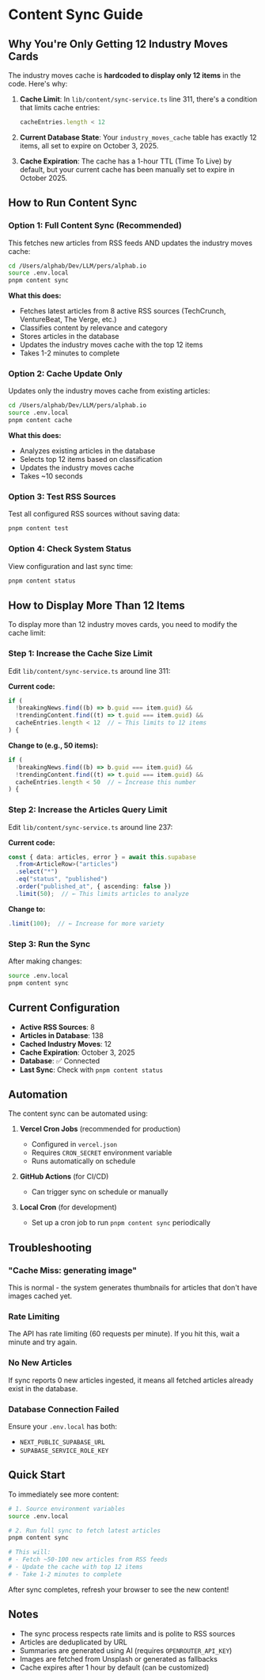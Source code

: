 # Content Sync Guide

## Why You're Only Getting 12 Industry Moves Cards

The industry moves cache is **hardcoded to display only 12 items** in the code. Here's why:

1. **Cache Limit**: In `lib/content/sync-service.ts` line 311, there's a condition that limits cache entries:
   ```typescript
   cacheEntries.length < 12
   ```

2. **Current Database State**: Your `industry_moves_cache` table has exactly 12 items, all set to expire on October 3, 2025.

3. **Cache Expiration**: The cache has a 1-hour TTL (Time To Live) by default, but your current cache has been manually set to expire in October 2025.

## How to Run Content Sync

### Option 1: Full Content Sync (Recommended)
This fetches new articles from RSS feeds AND updates the industry moves cache:

```bash
cd /Users/alphab/Dev/LLM/pers/alphab.io
source .env.local
pnpm content sync
```

**What this does:**
- Fetches latest articles from 8 active RSS sources (TechCrunch, VentureBeat, The Verge, etc.)
- Classifies content by relevance and category
- Stores articles in the database
- Updates the industry moves cache with the top 12 items
- Takes 1-2 minutes to complete

### Option 2: Cache Update Only
Updates only the industry moves cache from existing articles:

```bash
cd /Users/alphab/Dev/LLM/pers/alphab.io
source .env.local
pnpm content cache
```

**What this does:**
- Analyzes existing articles in the database
- Selects top 12 items based on classification
- Updates the industry moves cache
- Takes ~10 seconds

### Option 3: Test RSS Sources
Test all configured RSS sources without saving data:

```bash
pnpm content test
```

### Option 4: Check System Status
View configuration and last sync time:

```bash
pnpm content status
```

## How to Display More Than 12 Items

To display more than 12 industry moves cards, you need to modify the cache limit:

### Step 1: Increase the Cache Size Limit

Edit `lib/content/sync-service.ts` around line 311:

**Current code:**
```typescript
if (
  !breakingNews.find((b) => b.guid === item.guid) &&
  !trendingContent.find((t) => t.guid === item.guid) &&
  cacheEntries.length < 12  // ← This limits to 12 items
) {
```

**Change to (e.g., 50 items):**
```typescript
if (
  !breakingNews.find((b) => b.guid === item.guid) &&
  !trendingContent.find((t) => t.guid === item.guid) &&
  cacheEntries.length < 50  // ← Increase this number
) {
```

### Step 2: Increase the Articles Query Limit

Edit `lib/content/sync-service.ts` around line 237:

**Current code:**
```typescript
const { data: articles, error } = await this.supabase
  .from<ArticleRow>("articles")
  .select("*")
  .eq("status", "published")
  .order("published_at", { ascending: false })
  .limit(50);  // ← This limits articles to analyze
```

**Change to:**
```typescript
.limit(100);  // ← Increase for more variety
```

### Step 3: Run the Sync

After making changes:

```bash
source .env.local
pnpm content sync
```

## Current Configuration

- **Active RSS Sources**: 8
- **Articles in Database**: 138
- **Cached Industry Moves**: 12
- **Cache Expiration**: October 3, 2025
- **Database**: ✅ Connected
- **Last Sync**: Check with `pnpm content status`

## Automation

The content sync can be automated using:

1. **Vercel Cron Jobs** (recommended for production)
   - Configured in `vercel.json`
   - Requires `CRON_SECRET` environment variable
   - Runs automatically on schedule

2. **GitHub Actions** (for CI/CD)
   - Can trigger sync on schedule or manually

3. **Local Cron** (for development)
   - Set up a cron job to run `pnpm content sync` periodically

## Troubleshooting

### "Cache Miss: generating image"
This is normal - the system generates thumbnails for articles that don't have images cached yet.

### Rate Limiting
The API has rate limiting (60 requests per minute). If you hit this, wait a minute and try again.

### No New Articles
If sync reports 0 new articles ingested, it means all fetched articles already exist in the database.

### Database Connection Failed
Ensure your `.env.local` has both:
- `NEXT_PUBLIC_SUPABASE_URL`
- `SUPABASE_SERVICE_ROLE_KEY`

## Quick Start

To immediately see more content:

```bash
# 1. Source environment variables
source .env.local

# 2. Run full sync to fetch latest articles
pnpm content sync

# This will:
# - Fetch ~50-100 new articles from RSS feeds
# - Update the cache with top 12 items
# - Take 1-2 minutes to complete
```

After sync completes, refresh your browser to see the new content!

## Notes

- The sync process respects rate limits and is polite to RSS sources
- Articles are deduplicated by URL
- Summaries are generated using AI (requires `OPENROUTER_API_KEY`)
- Images are fetched from Unsplash or generated as fallbacks
- Cache expires after 1 hour by default (can be customized)
